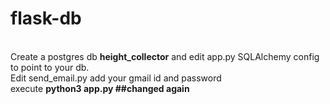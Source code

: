 # flask-db
<br/>
Create a postgres db <b>height_collector</b> and edit app.py SQLAlchemy config to point to your db. <br/>
Edit send_email.py add your gmail id and password <br/>
execute <b>python3 app.py<b/>
  ##changed again

